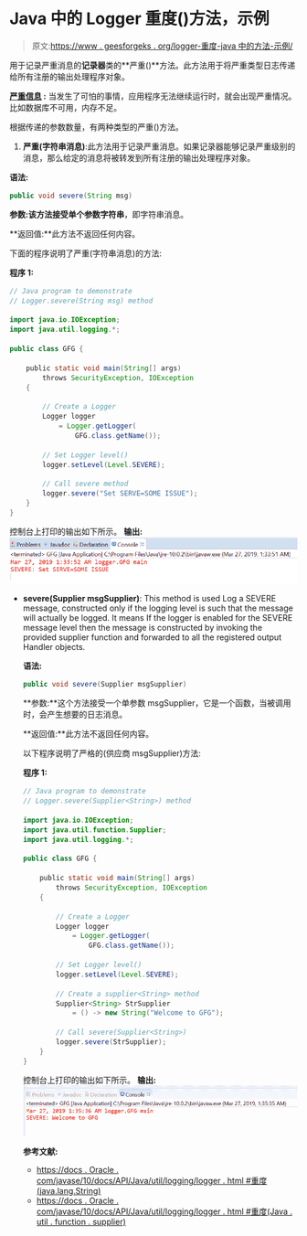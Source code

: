 # Java 中的 Logger 重度()方法，示例

> 原文:[https://www . geesforgeks . org/logger-重度-java 中的方法-示例/](https://www.geeksforgeeks.org/logger-severe-method-in-java-with-examples/)

用于记录严重消息的**记录器**类的**严重()**方法。此方法用于将严重类型日志传递给所有注册的输出处理程序对象。

**[严重信息](https://www.geeksforgeeks.org/logging-in-java/) :** 当发生了可怕的事情，应用程序无法继续运行时，就会出现严重情况。比如数据库不可用，内存不足。

根据传递的参数数量，有两种类型的严重()方法。

1.  **严重(字符串消息)**:此方法用于记录严重消息。如果记录器能够记录严重级别的消息，那么给定的消息将被转发到所有注册的输出处理程序对象。

**语法:**

```java
public void severe(String msg)

```

**参数:**该方法接受单个参数**字符串**，即字符串消息。

**返回值:**此方法不返回任何内容。

下面的程序说明了严重(字符串消息)的方法:

**程序 1:**

```java
// Java program to demonstrate
// Logger.severe(String msg) method

import java.io.IOException;
import java.util.logging.*;

public class GFG {

    public static void main(String[] args)
        throws SecurityException, IOException
    {

        // Create a Logger
        Logger logger
            = Logger.getLogger(
                GFG.class.getName());

        // Set Logger level()
        logger.setLevel(Level.SEVERE);

        // Call severe method
        logger.severe("Set SERVE=SOME ISSUE");
    }
}
```

控制台上打印的输出如下所示。
**输出:**
![](img/810ae6c95800ac77d7b33646c492a591.png)

*   **severe(Supplier msgSupplier)**: This method is used Log a SEVERE message, constructed only if the logging level is such that the message will actually be logged. It means If the logger is enabled for the SEVERE message level then the message is constructed by invoking the provided supplier function and forwarded to all the registered output Handler objects.

    **语法:**

    ```java
    public void severe(Supplier msgSupplier)

    ```

    **参数:**这个方法接受一个单参数 msgSupplier，它是一个函数，当被调用时，会产生想要的日志消息。

    **返回值:**此方法不返回任何内容。

    以下程序说明了严格的(供应商 msgSupplier)方法:

    **程序 1:**

    ```java
    // Java program to demonstrate
    // Logger.severe(Supplier<String>) method

    import java.io.IOException;
    import java.util.function.Supplier;
    import java.util.logging.*;

    public class GFG {

        public static void main(String[] args)
            throws SecurityException, IOException
        {

            // Create a Logger
            Logger logger
                = Logger.getLogger(
                    GFG.class.getName());

            // Set Logger level()
            logger.setLevel(Level.SEVERE);

            // Create a supplier<String> method
            Supplier<String> StrSupplier
                = () -> new String("Welcome to GFG");

            // Call severe(Supplier<String>)
            logger.severe(StrSupplier);
        }
    }
    ```

    控制台上打印的输出如下所示。
    **输出:**
    ![](img/a51de6d27128e2918f167b3abfd21a56.png)

    **参考文献:**

    *   [https://docs . Oracle . com/javase/10/docs/API/Java/util/logging/logger . html #重度(java.lang.String)](https://docs.oracle.com/javase/10/docs/api/java/util/logging/Logger.html#severe(java.lang.String))
    *   [https://docs . Oracle . com/javase/10/docs/API/Java/util/logging/logger . html #重度(Java . util . function . supplier)](https://docs.oracle.com/javase/10/docs/api/java/util/logging/Logger.html#severe(java.util.function.Supplier))